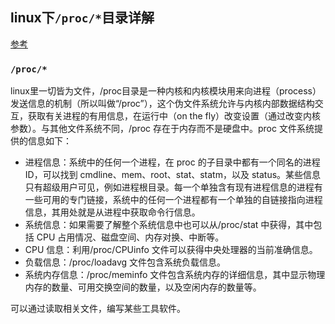 
## linux下`/proc/*`目录详解

[参考](http://blog.csdn.net/preterhuman_peak/article/details/40649229)

### `/proc/*`

linux里一切皆为文件，/proc目录是一种内核和内核模块用来向进程（process）发送信息的机制（所以叫做“/proc”），这个伪文件系统允许与内核内部数据结构交互，获取有关进程的有用信息，在运行中（on the fly）改变设置（通过改变内核参数）。与其他文件系统不同，/proc 存在于内存而不是硬盘中。proc 文件系统提供的信息如下：
- 进程信息：系统中的任何一个进程，在 proc 的子目录中都有一个同名的进程 ID，可以找到 cmdline、mem、root、stat、statm，以及 status。某些信息只有超级用户可见，例如进程根目录。每一个单独含有现有进程信息的进程有一些可用的专门链接，系统中的任何一个进程都有一个单独的自链接指向进程信息，其用处就是从进程中获取命令行信息。
- 系统信息：如果需要了解整个系统信息中也可以从/proc/stat 中获得，其中包括 CPU 占用情况、磁盘空间、内存对换、中断等。
- CPU 信息：利用/proc/CPUinfo 文件可以获得中央处理器的当前准确信息。
- 负载信息：/proc/loadavg 文件包含系统负载信息。
- 系统内存信息：/proc/meminfo 文件包含系统内存的详细信息，其中显示物理内存的数量、可用交换空间的数量，以及空闲内存的数量等。

可以通过读取相关文件，编写某些工具软件。
